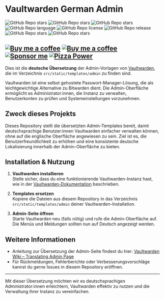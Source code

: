 # Vaultwarden German Admin

![GitHub Repo stars](https://mini-badges.rondevhub.de/github/RonDevHub/vaultwarden-lang-de/created_at) ![GitHub Repo stars](https://mini-badges.rondevhub.de/github/RonDevHub/vaultwarden-lang-de/stars) ![GitHub Repo stars](https://mini-badges.rondevhub.de/github/RonDevHub/vaultwarden-lang-de/issues) ![GitHub Repo language](https://mini-badges.rondevhub.de/github/RonDevHub/vaultwarden-lang-de/top_language) ![GitHub Repo license](https://mini-badges.rondevhub.de/github/RonDevHub/vaultwarden-lang-de/license) ![GitHub Repo release](https://mini-badges.rondevhub.de/github/RonDevHub/Mini-Badges/forks) ![GitHub Repo stars](https://mini-badges.rondevhub.de/github/RonDevHub/vaultwarden-lang-de/watchers) ![GitHub Repo stars](https://mini-badges.rondevhub.de/github/RonDevHub/vaultwarden-lang-de/commit-info)

[![Buy me a coffee](https://mini-badges.rondevhub.de/icon/cuptogo/Buy_me_a_Coffee-c1d82f-222/flat "Buy me a coffee")](https://www.buymeacoffee.com/RonDev)
[![Buy me a coffee](https://mini-badges.rondevhub.de/icon/cuptogo/ko--fi.com-c1d82f-222/flat "Buy me a coffee")](https://ko-fi.com/U6U31EV2VS)
[![Sponsor me](https://mini-badges.rondevhub.de/icon/hearts-red/Sponsor_me/flat "Sponsor me")](https://github.com/sponsors/RonDevHub)
[![Pizza Power](https://mini-badges.rondevhub.de/icon/pizzaslice/Buy_me_a_pizza/flat "Pizza Power")](https://www.paypal.com/paypalme/Depressionist1/4,99)
---
Dies ist die **deutsche Übersetzung** der Admin-Vorlagen von [Vaultwarden](https://github.com/dani-garcia/vaultwarden), die im Verzeichnis `src/static/templates/admin` zu finden sind.  

Vaultwarden ist eine selbst gehostete Passwort-Manager-Lösung, die als leichtgewichtige Alternative zu Bitwarden dient. Die Admin-Oberfläche ermöglicht es Administrator:innen, die Instanz zu verwalten, Benutzerkonten zu prüfen und Systemeinstellungen vorzunehmen.

## Zweck dieses Projekts

Dieses Repository stellt die übersetzten Admin-Templates bereit, damit deutschsprachige Benutzer:innen Vaultwarden einfacher verwalten können, ohne auf die englische Oberfläche angewiesen zu sein. Ziel ist es, die Benutzerfreundlichkeit zu erhöhen und eine konsistente deutsche Lokalisierung innerhalb der Admin-Oberfläche zu bieten.

## Installation & Nutzung

1. **Vaultwarden installieren**  
   Stelle sicher, dass du eine funktionierende Vaultwarden-Instanz hast, wie in der [Vaultwarden-Dokumentation](https://github.com/dani-garcia/vaultwarden) beschrieben.

2. **Templates ersetzen**  
   Kopiere die Dateien aus diesem Repository in das Verzeichnis `src/static/templates/admin` deiner Vaultwarden-Installation.

3. **Admin-Seite öffnen**  
   Starte Vaultwarden neu (falls nötig) und rufe die Admin-Oberfläche auf. Die Menüs und Meldungen sollten nun auf Deutsch angezeigt werden.

## Weitere Informationen

- Anleitung zur Übersetzung der Admin-Seite findest du hier: [Vaultwarden Wiki – Translating Admin Page](https://github.com/dani-garcia/vaultwarden/wiki/Translating-admin-page)
- Für Rückmeldungen, Fehlerberichte oder Verbesserungsvorschläge kannst du gerne Issues in diesem Repository eröffnen.

---

Mit dieser Übersetzung möchten wir es deutschsprachigen Administrator:innen erleichtern, Vaultwarden effektiv zu nutzen und die Verwaltung ihrer Instanz zu vereinfachen.

